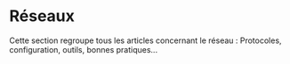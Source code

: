 # Réseaux

Cette section regroupe tous les articles concernant le réseau : Protocoles, configuration, outils, bonnes pratiques... 

